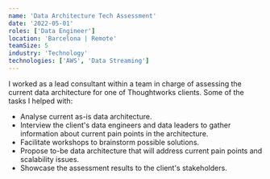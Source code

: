 ```yaml
---
name: 'Data Architecture Tech Assessment'
date: '2022-05-01'
roles: ['Data Engineer']
location: 'Barcelona | Remote'
teamSize: 5
industry: 'Technology'
technologies: ['AWS', 'Data Streaming']
---
```


I worked as a lead consultant within a team in charge of assessing the current data architecture for one of Thoughtworks clients. Some of the tasks I helped with:

-   Analyse current as-is data architecture.
-   Interview the client's data engineers and data leaders to gather information about current pain points in the architecture.
-   Facilitate workshops to brainstorm possible solutions.
-   Propose to-be data architecture that will address current pain points and scalability issues.
-   Showcase the assessment results to the client's stakeholders.
